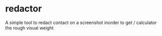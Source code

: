 redactor
========

A simple tool to redact contact on a screenshot inorder to get / calculator the rough visual weight
